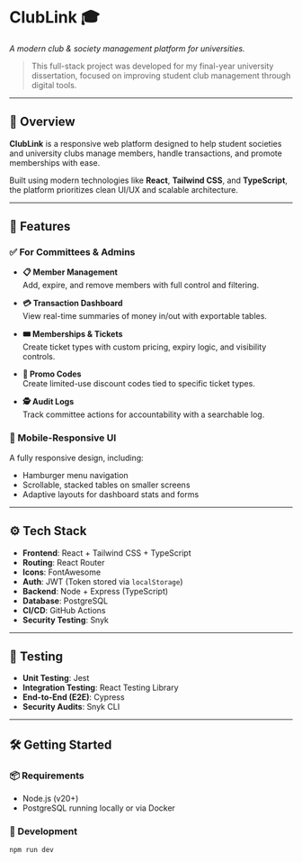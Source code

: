 # ClubLink 🎓

_A modern club & society management platform for universities._

> This full-stack project was developed for my final-year university dissertation, focused on improving student club management through digital tools.

---

## 📌 Overview

**ClubLink** is a responsive web platform designed to help student societies and university clubs manage members, handle transactions, and promote memberships with ease.

Built using modern technologies like **React**, **Tailwind CSS**, and **TypeScript**, the platform prioritizes clean UI/UX and scalable architecture.

---

## 🚀 Features

### ✅ For Committees & Admins

- **📋 Member Management**  
  Add, expire, and remove members with full control and filtering.

- **💳 Transaction Dashboard**  
  View real-time summaries of money in/out with exportable tables.

- **🎟️ Memberships & Tickets**  
  Create ticket types with custom pricing, expiry logic, and visibility controls.

- **🧾 Promo Codes**  
  Create limited-use discount codes tied to specific ticket types.

- **🕵️ Audit Logs**  
  Track committee actions for accountability with a searchable log.

### 📱 Mobile-Responsive UI

A fully responsive design, including:

- Hamburger menu navigation
- Scrollable, stacked tables on smaller screens
- Adaptive layouts for dashboard stats and forms

---

## ⚙️ Tech Stack

- **Frontend**: React + Tailwind CSS + TypeScript
- **Routing**: React Router
- **Icons**: FontAwesome
- **Auth**: JWT (Token stored via `localStorage`)
- **Backend**: Node + Express (TypeScript)
- **Database**: PostgreSQL
- **CI/CD**: GitHub Actions
- **Security Testing**: Snyk

---

## 🧪 Testing

- **Unit Testing**: Jest
- **Integration Testing**: React Testing Library
- **End-to-End (E2E)**: Cypress
- **Security Audits**: Snyk CLI

---

## 🛠️ Getting Started

### 📦 Requirements

- Node.js (v20+)
- PostgreSQL running locally or via Docker

### 🔧 Development

```bash
npm run dev
```
